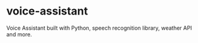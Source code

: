 # voice-assistant
Voice Assistant built with Python, speech recognition library, weather API and more. 
